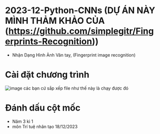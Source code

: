 # 2023-12-Python-CNNs (DỰ ÁN NÀY MÌNH THẢM KHẢO CỦA (https://github.com/simplegitr/Fingerprints-Recognition))
- Nhận Dạng Hình Ảnh Vân tay, (Fingerprint image recognition)
# Cài đặt chương trình
![image](https://github.com/hiepnx03/2023-12-Python-CNNs-Fingerprint-image-recognition/assets/71397941/2ff12a84-dd30-4be3-a0fe-fddc6a64a22b)
các bạn cứ sắp xếp file như thế này là chạy được đó
# Đánh dấu cột mốc
- Năm 3 kì 1
- môn Trí tuệ nhân tạo 18/12/2023
